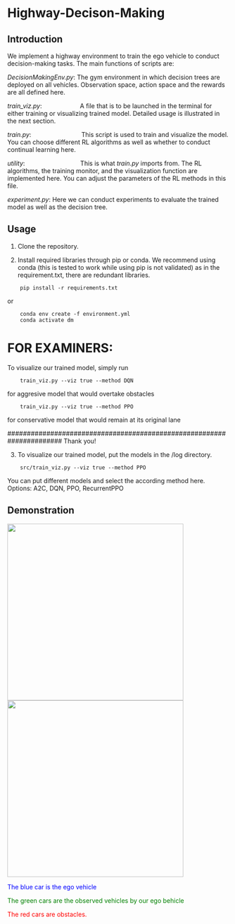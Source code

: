 # Highway-Decison-Making

## Introduction
We implement a highway environment to train the ego vehicle to conduct decision-making tasks. The main functions of scripts are:

*DecisionMakingEnv.py*: The gym environment in which decision trees are deployed on all vehicles. Observation space, action space and the rewards are all defined here.

*train_viz.py*: &nbsp;&nbsp;&nbsp;&nbsp;&nbsp;&nbsp;&nbsp;&nbsp;&nbsp;&nbsp;&nbsp;&nbsp;&nbsp;&nbsp;&nbsp;&nbsp;&nbsp;&nbsp;&nbsp;&nbsp;&nbsp;A file that is to be launched in the terminal for either training or visualizing trained model. Detailed usage is illustrated in the next section.

*train.py*:&nbsp;&nbsp;&nbsp;&nbsp;&nbsp;&nbsp;&nbsp;&nbsp;&nbsp;&nbsp;&nbsp;&nbsp;&nbsp;&nbsp;&nbsp;&nbsp;&nbsp;&nbsp;&nbsp;&nbsp;&nbsp;&nbsp;&nbsp;&nbsp;&nbsp;&nbsp;&nbsp;&nbsp; This script is used to train and visualize the model. You can choose different RL algorithms as well as whether to conduct continual learning here.

*utility*:&nbsp;&nbsp;&nbsp;&nbsp;&nbsp;&nbsp;&nbsp;&nbsp;&nbsp;&nbsp;&nbsp;&nbsp;&nbsp;&nbsp;&nbsp;&nbsp;&nbsp;&nbsp;&nbsp;&nbsp;&nbsp;&nbsp;&nbsp;&nbsp;&nbsp;&nbsp;&nbsp;&nbsp;&nbsp;&nbsp;&nbsp; This is what *train.py* imports from. The RL algorithms, the training monitor, and the visualization function are implemented here. You can adjust the parameters of the RL methods in this file. 

*experiment.py*: Here we can conduct experiments to evaluate the trained model as well as the decision tree. 

## Usage
1. Clone the repository.

2. Install required libraries through pip or conda. We recommend using conda (this is tested to work while using pip is not validated) as in the requirement.txt, there are redundant libraries.
```terminal
    pip install -r requirements.txt
```
or
```terminal
    conda env create -f environment.yml
    conda activate dm
```

# FOR EXAMINERS:
To visualize our trained model, simply run 
```terminal
    train_viz.py --viz true --method DQN 
``` 
for aggresive model that would overtake obstacles
```terminal
    train_viz.py --viz true --method PPO 
``` 
for conservative model that would remain at its original lane

###################################################################### Thank you!

3. To visualize our trained model, put the models in the /log directory.
```terminal
    src/train_viz.py --viz true --method PPO
```
You can put different models and select the according method here. Options: A2C, DQN, PPO, RecurrentPPO

## Demonstration
<img src="Examples/vkeeping.gif" width="400"/>

<img src="Examples/overtake.gif" width="400"/>

<font color='blue'>The blue car is the ego vehicle</font>

<font color='green'>The green cars are the observed vehicles by our ego behicle</font>

<font color='red'>The red cars are obstacles.</font>